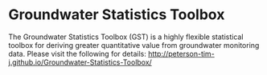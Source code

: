 Groundwater Statistics Toolbox
==============================

The Groundwater Statistics Toolbox (GST) is a highly flexible statistical toolbox for deriving greater quantitative value from groundwater monitoring data. Please visit the following for details: http://peterson-tim-j.github.io/Groundwater-Statistics-Toolbox/
